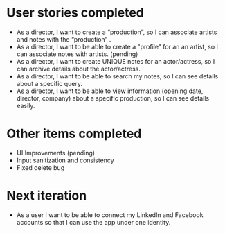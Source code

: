 # User stories completed
* As a director, I want to create a “production”, so I can associate artists and notes with the “production” .
* As a director, I want to be able to create a "profile" for an an artist, so I can associate notes with artists. (pending)
* As a director, I want to create UNIQUE notes for an actor/actress, so I can archive details about the actor/actress. 
* As a director, I want to be able to search my notes, so I can see details about a specific query. 
* As a director, I want to be able to view information (opening date, director, company) about a specific production, so I can see details easily.

# Other items completed
* UI Improvements (pending)
* Input sanitization and consistency
* Fixed delete bug

# Next iteration
* As a user I want to be able to connect my LinkedIn and Facebook accounts so that I can use the app under one identity.